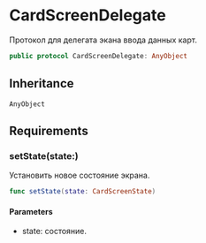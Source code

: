 # CardScreenDelegate

Протокол для делегата экана ввода данных карт.

``` swift
public protocol CardScreenDelegate: AnyObject 
```

## Inheritance

`AnyObject`

## Requirements

### setState(state:​)

Установить новое состояние экрана.

``` swift
func setState(state: CardScreenState)
```

#### Parameters

  - state: состояние.
